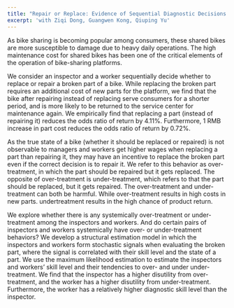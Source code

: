 ```yaml
---
title: "Repair or Replace: Evidence of Sequential Diagnostic Decisions on Product Returns"
excerpt: 'with Ziqi Dong, Guangwen Kong, Qiuping Yu'
---
```

As bike sharing is becoming popular among consumers, these shared bikes are more susceptible to damage due to heavy daily operations. The high maintenance cost for shared bikes has been one of the critical elements of the operation of bike-sharing platforms.

We consider an inspector and a worker sequentially decide whether to replace or repair a broken part of a bike. While replacing the broken part requires an additional cost of new parts for the platform, we find that the bike after repairing instead of replacing serve consumers for a shorter period, and is more likely to be returned to the service center for maintenance again. We empirically find that replacing a part (instead of repairing it) reduces the odds ratio of return by 4.11%. Furthermore, 1 RMB increase in part cost reduces the odds ratio of return by 0.72%.

As the true state of a bike (whether it should be replaced or repaired) is not observable to managers and workers get higher wages when replacing a part than repairing it, they may have an incentive to replace the broken part even if the correct decision is to repair it. We refer to this behavior as over-treatment,  in which the part should be repaired but it gets replaced. The opposite of over-treatment is under-treatment, which refers to that the part should be replaced, but it gets repaired. The over-treatment and under-treatment can both be harmful. While over-treatment results in high costs in new parts. undertreatment results in the high chance of product return.  

We explore whether there is any systemically over-treatment or under-treatment among the inspectors and workers. And do certain pairs of inspectors and workers systemically have over- or under-treatment behaviors? We develop a structural estimation model in which the inspectors and workers form stochastic signals when evaluating the broken part, where the signal is correlated with their skill level and the state of a part. We use the maximum likelihood estimation to estimate the inspectors and workers’ skill level and their tendencies to over- and under under-treatment. We find that the inspector has a higher disutility from over-treatment, and the worker has a higher disutility from under-treatment. Furthermore, the worker has a relatively higher diagnostic skill level than the inspector.

